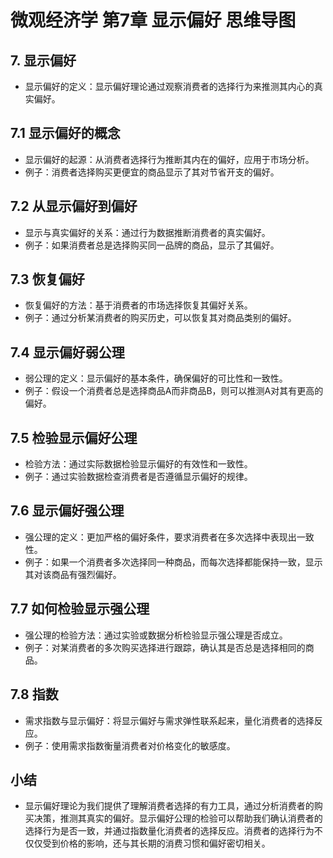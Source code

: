 # 微观经济学 第7章 显示偏好 思维导图

## 7. 显示偏好
  - 显示偏好的定义：显示偏好理论通过观察消费者的选择行为来推测其内心的真实偏好。

## 7.1 显示偏好的概念
  - 显示偏好的起源：从消费者选择行为推断其内在的偏好，应用于市场分析。
  - 例子：消费者选择购买更便宜的商品显示了其对节省开支的偏好。

## 7.2 从显示偏好到偏好
  - 显示与真实偏好的关系：通过行为数据推断消费者的真实偏好。
  - 例子：如果消费者总是选择购买同一品牌的商品，显示了其偏好。

## 7.3 恢复偏好
  - 恢复偏好的方法：基于消费者的市场选择恢复其偏好关系。
  - 例子：通过分析某消费者的购买历史，可以恢复其对商品类别的偏好。

## 7.4 显示偏好弱公理
  - 弱公理的定义：显示偏好的基本条件，确保偏好的可比性和一致性。
  - 例子：假设一个消费者总是选择商品A而非商品B，则可以推测A对其有更高的偏好。

## 7.5 检验显示偏好公理
  - 检验方法：通过实际数据检验显示偏好的有效性和一致性。
  - 例子：通过实验数据检查消费者是否遵循显示偏好的规律。

## 7.6 显示偏好强公理
  - 强公理的定义：更加严格的偏好条件，要求消费者在多次选择中表现出一致性。
  - 例子：如果一个消费者多次选择同一种商品，而每次选择都能保持一致，显示其对该商品有强烈偏好。

## 7.7 如何检验显示强公理
  - 强公理的检验方法：通过实验或数据分析检验显示强公理是否成立。
  - 例子：对某消费者的多次购买选择进行跟踪，确认其是否总是选择相同的商品。

## 7.8 指数
  - 需求指数与显示偏好：将显示偏好与需求弹性联系起来，量化消费者的选择反应。
  - 例子：使用需求指数衡量消费者对价格变化的敏感度。

## 小结
  - 显示偏好理论为我们提供了理解消费者选择的有力工具，通过分析消费者的购买决策，推测其真实的偏好。显示偏好公理的检验可以帮助我们确认消费者的选择行为是否一致，并通过指数量化消费者的选择反应。消费者的选择行为不仅仅受到价格的影响，还与其长期的消费习惯和偏好密切相关。

